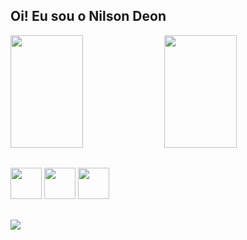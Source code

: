## Oi! Eu sou o Nilson Deon

<div>
  <a href="https://github.com/NilsonDeon"></a>
  <img width="48%" height="180px" src="https://github-readme-stats.vercel.app/api?username=NilsonDeon&show_icons=true&theme=merko">
  <img width="48%" height="180px" src="https://github-readme-stats.vercel.app/api/top-langs/?username=NilsonDeon&layout=compact&langs_count-8&theme=merko">
</div>

##

<div>
  <img height="50px" src="https://cdn.jsdelivr.net/gh/devicons/devicon/icons/c/c-original.svg" />
  <img height="50px" src="https://cdn.jsdelivr.net/gh/devicons/devicon/icons/javascript/javascript-original.svg" />
  <img height="50px" src="https://cdn.jsdelivr.net/gh/devicons/devicon/icons/python/python-original.svg" />
</div>

##

<div>
  <a href="https://www.linkedin.com/in/nilson-deon-cordeiro-filho-a895a120b/"><img src="https://img.shields.io/badge/LinkedIn-0077B5?style=for-the-badge&logo=linkedin&logoColor=white" /></a>
</div>
